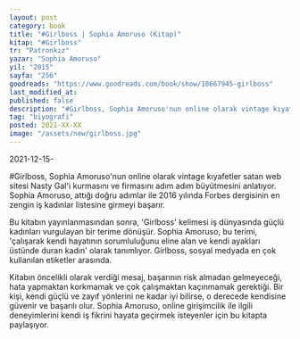 ```yaml
---
layout: post
category: book
title: "#Girlboss | Sophia Amoruso (Kitap)"
kitap: "#Girlboss"
tr: "Patronkız"
yazar: "Sophia Amoruso"
yil: "2015"
sayfa: "256"
goodreads: "https://www.goodreads.com/book/show/18667945-girlboss"
last_modified_at:
published: false
description: "#Girlboss, Sophia Amoruso'nun online olarak vintage kıyafetler satan web sitesi Nasty Gal'i kurmasını ve firmasını adım adım büyütmesini anlatıyor. Sophia Amoruso, attığı doğru adımlar ile 2016 yılında Forbes dergisinin en zengin iş kadınlar listesine girmeyi başarmıştır."
tag: "biyografi"
posted: 2021-XX-XX
image: "/assets/new/girlboss.jpg"
---
```


2021-12-15-

#Girlboss, Sophia Amoruso'nun online olarak vintage kıyafetler satan web sitesi Nasty Gal'i kurmasını ve firmasını adım adım büyütmesini anlatıyor. Sophia Amoruso, attığı doğru adımlar ile 2016 yılında Forbes dergisinin en zengin iş kadınlar listesine girmeyi başarır.

Bu kitabın yayınlanmasından sonra, 'Girlboss' kelimesi iş dünyasında güçlü kadınları vurgulayan bir terime dönüşür. Sophia Amoruso, bu terimi, 'çalışarak kendi hayatının sorumluluğunu eline alan ve kendi ayakları üstünde duran kadın' olarak tanımlıyor. Girlboss, sosyal medyada en çok kullanılan etiketler arasında.

Kitabın öncelikli olarak verdiği mesaj, başarının risk almadan gelmeyeceği, hata yapmaktan korkmamak ve çok çalışmaktan kaçınmamak gerektiği. Bir kişi, kendi güçlü ve zayıf yönlerini ne kadar iyi bilirse, o derecede kendisine güvenir ve başarılı olur. Sophia Amoruso, online girişimcilik ile ilgili deneyimlerini kendi iş fikrini hayata geçirmek isteyenler için bu kitapta paylaşıyor.
